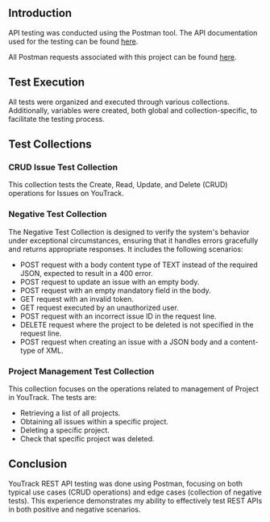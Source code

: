 
## Introduction

API testing was conducted using the Postman tool. The API documentation used for the testing can be found [here](https://www.jetbrains.com/help/youtrack/devportal/youtrack-rest-api.html).

All Postman requests associated with this project can be found [here](https://www.postman.com/winter-astronaut-424930/workspace/api-testing-youtrack/overview).

## Test Execution

All tests were organized and executed through various collections. Additionally, variables were created, both global and collection-specific, to facilitate the testing process.

## Test Collections

### CRUD Issue Test Collection

This collection tests the Create, Read, Update, and Delete (CRUD) operations for Issues on YouTrack. 

### Negative Test Collection

The Negative Test Collection is designed to verify the system's behavior under exceptional circumstances, ensuring that it handles errors gracefully and returns appropriate responses. It includes the following scenarios:

- POST request with a body content type of TEXT instead of the required JSON, expected to result in a 400 error.
- POST request to update an issue with an empty body.
- POST request with an empty mandatory field in the body.
- GET request with an invalid token.
- GET request executed by an unauthorized user.
- POST request with an incorrect issue ID in the request line.
- DELETE request where the project to be deleted is not specified in the request line.
- POST request when creating an issue with a JSON body and a content-type of XML.

### Project Management Test Collection

This collection focuses on the operations related to management of Project in YouTrack. The tests are:

- Retrieving a list of all projects.
- Obtaining all issues within a specific project.
- Deleting a specific project.
- Check that specific project was deleted.

## Conclusion

YouTrack REST API testing was done using Postman, focusing on both typical use cases (CRUD operations) and edge cases (collection of negative tests). This experience demonstrates my ability to effectively test REST APIs in both positive and negative scenarios. 

